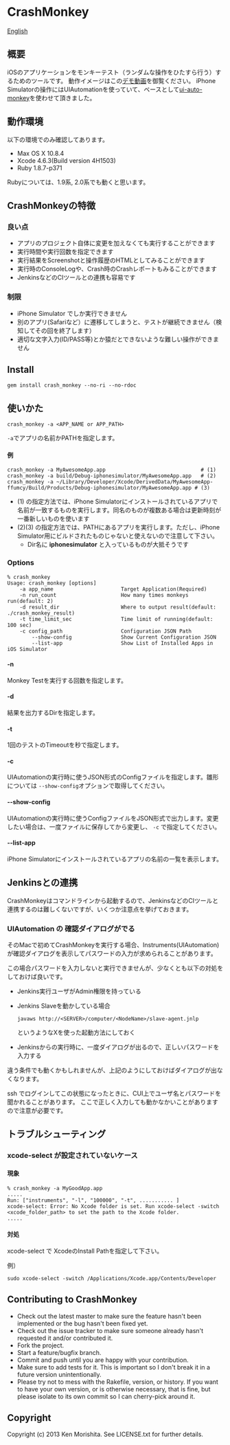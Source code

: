 CrashMonkey
===========

[English](README.md)

概要
----

iOSのアプリケーションをモンキーテスト（ランダムな操作をひたすら行う）するためのツールです。
動作イメージはこの[デモ動画](http://youtu.be/y5PZGVbLHtI)を御覧ください。
iPhone Simulatorの操作にはUIAutomationを使っていて、ベースとして[ui-auto-monkey](https://github.com/jonathanpenn/ui-auto-monkey)を使わせて頂きました。


動作環境
-------

以下の環境でのみ確認してあります。

* Max OS X 10.8.4
* Xcode 4.6.3(Build version 4H1503)
* Ruby 1.8.7-p371

Rubyについては、1.9系, 2.0系でも動くと思います。


CrashMonkeyの特徴
---------------

### 良い点

* アプリのプロジェクト自体に変更を加えなくても実行することができます
* 実行時間や実行回数を指定できます
* 実行結果をScreenshotと操作履歴のHTMLとしてみることができます
* 実行時のConsoleLogや、Crash時のCrashレポートもみることができます
* JenkinsなどのCIツールとの連携も容易です

### 制限

* iPhone Simulator でしか実行できません
* 別のアプリ(Safariなど）に遷移してしまうと、テストが継続できません（検知してその回を終了します）
* 適切な文字入力(ID/PASS等)とか猿だとできないような難しい操作ができません


Install
--------

```
gem install crash_monkey --no-ri --no-rdoc
```

使いかた
------

```
crash_monkey -a <APP_NAME or APP_PATH>
```

`-a`でアプリの名前かPATHを指定します。

#### 例

```
crash_monkey -a MyAwesomeApp.app                               # (1)
crash_monkey -a build/Debug-iphonesimulator/MyAwesomeApp.app   # (2)
crash_monkey -a ~/Library/Developer/Xcode/DerivedData/MyAwesomeApp-ffumcy/Build/Products/Debug-iphonesimulator/MyAwesomeApp.app # (3)
```

* (1) の指定方法では、iPhone Simulatorにインストールされているアプリで名前が一致するものを実行します。同名のものが複数ある場合は更新時刻が一番新しいものを使います
* (2)(3) の指定方法では、PATHにあるアプリを実行します。ただし、iPhone Simulator用にビルドされたものじゃないと使えないので注意して下さい。
	* Dir名に **iphonesimulator** と入っているものが大抵そうです




### Options

```
% crash_monkey
Usage: crash_monkey [options]
    -a app_name                      Target Application(Required)
    -n run_count                     How many times monkeys run(default: 2)
    -d result_dir                    Where to output result(default: ./crash_monkey_result)
    -t time_limit_sec                Time limit of running(default: 100 sec)
    -c config_path                   Configuration JSON Path
        --show-config                Show Current Configuration JSON
        --list-app                   Show List of Installed Apps in iOS Simulator
```


#### -n
Monkey Testを実行する回数を指定します。

#### -d
結果を出力するDirを指定します。

#### -t
1回のテストのTimeoutを秒で指定します。

#### -c
UIAutomationの実行時に使うJSON形式のConfigファイルを指定します。雛形については `--show-config`オプションで取得してください。

#### --show-config
UIAutomationの実行時に使うConfigファイルをJSON形式で出力します。変更したい場合は、一度ファイルに保存してから変更し、 `-c` で指定してください。

#### --list-app

iPhone Simulatorにインストールされているアプリの名前の一覧を表示します。

Jenkinsとの連携
--------------

CrashMonkeyはコマンドラインから起動するので、JenkinsなどのCIツールと連携するのは難しくないですが、いくつか注意点を挙げておきます。

### UIAutomation の 確認ダイアログがでる

そのMacで初めてCrashMonkeyを実行する場合、Instruments(UIAutomation)が確認ダイアログを表示してパスワードの入力が求められることがあります。

この場合パスワードを入力しないと実行できませんが、少なくとも以下の対処をしておけば良いです。

* Jenkins実行ユーザがAdmin権限を持っている
* Jenkins Slaveを動かしている場合

	```
	javaws http://<SERVER>/computer/<NodeName>/slave-agent.jnlp
	```
  というようなXを使った起動方法にしておく
* Jenkinsからの実行時に、一度ダイアログが出るので、正しいパスワードを入力する


違う条件でも動くかもしれませんが、上記のようにしておけばダイアログが出なくなります。

ssh でログインしてこの状態になったときに、CUI上でユーザ名とパスワードを聞かれることがあります。
ここで正しく入力しても動かなかいことがありますので注意が必要です。


トラブルシューティング
-------------------

### xcode-select が設定されていないケース


#### 現象
```
% crash_monkey -a MyGoodApp.app
.....
Run: ["instruments", "-l", "100000", "-t", ........... ]
xcode-select: Error: No Xcode folder is set. Run xcode-select -switch <xcode_folder_path> to set the path to the Xcode folder.
.....
```

#### 対処

xcode-select で XcodeのInstall Pathを指定して下さい。

例）

```
sudo xcode-select -switch /Applications/Xcode.app/Contents/Developer
```


Contributing to CrashMonkey
---------------------
 
* Check out the latest master to make sure the feature hasn't been implemented or the bug hasn't been fixed yet.
* Check out the issue tracker to make sure someone already hasn't requested it and/or contributed it.
* Fork the project.
* Start a feature/bugfix branch.
* Commit and push until you are happy with your contribution.
* Make sure to add tests for it. This is important so I don't break it in a future version unintentionally.
* Please try not to mess with the Rakefile, version, or history. If you want to have your own version, or is otherwise necessary, that is fine, but please isolate to its own commit so I can cherry-pick around it.

Copyright
----------

Copyright (c) 2013 Ken Morishita. See LICENSE.txt for
further details.

